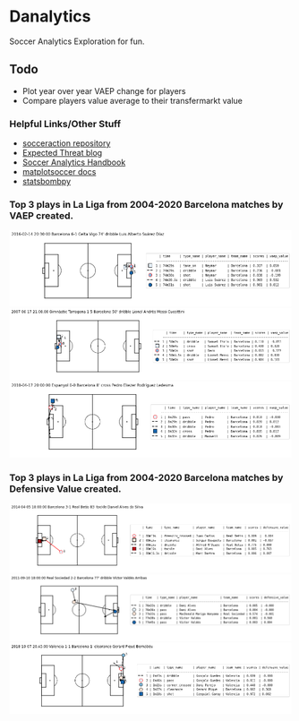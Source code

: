 # Danalytics
Soccer Analytics Exploration for fun.

## Todo
- Plot year over year VAEP change for players
- Compare players value average to their transfermarkt value

### Helpful Links/Other Stuff
- [socceraction repository](https://github.com/ML-KULeuven/socceraction)
- [Expected Threat blog](https://karun.in/blog/expected-threat.html)
- [Soccer Analytics Handbook](https://github.com/devinpleuler/analytics-handbook)
- [matplotsoccer docs](https://github.com/TomDecroos/matplotsoccer)
- [statsbombpy](https://github.com/statsbomb/statsbombpy)

### Top 3 plays in La Liga from 2004-2020 Barcelona matches by VAEP created.
![Vaep1](/Vaep:0.png)
![Vaep2](/Vaep:1.png)
![Vaep3](/Vaep:2.png)

### Top 3 plays in La Liga from 2004-2020 Barcelona matches by Defensive Value created.
![Def1](/Def:0.png)
![Def2](/Def:1.png)
![Def3](/Def:2.png)
